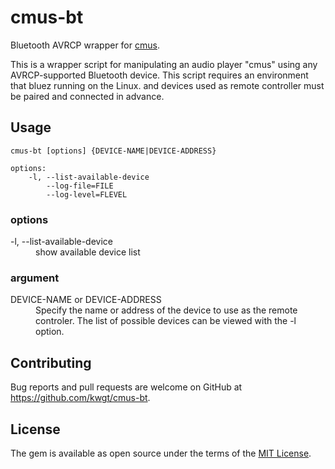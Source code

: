 # cmus-bt
Bluetooth AVRCP wrapper for [cmus](https://cmus.github.io/).

This is a wrapper script for manipulating an audio player "cmus" using any AVRCP-supported Bluetooth device. This script requires an environment that bluez running on the Linux. and devices used as remote controller must be paired and connected in advance.

## Usage
```
cmus-bt [options] {DEVICE-NAME|DEVICE-ADDRESS}

options:
    -l, --list-available-device
        --log-file=FILE
        --log-level=FLEVEL
```

### options
<dl>
  <dt>-l, --list-available-device</dt>
  <dd>show available device list</dd>
</dl>

### argument
<dl>
  <dt>DEVICE-NAME or DEVICE-ADDRESS</dt>
  <dd>Specify the name or address of the device to use as the remote controler. The list of possible devices can be viewed with the -l option.</dd>
</dl>

## Contributing
Bug reports and pull requests are welcome on GitHub at https://github.com/kwgt/cmus-bt.

## License
The gem is available as open source under the terms of the [MIT License](https://opensource.org/licenses/MIT).

